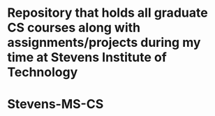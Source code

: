 # Repository that holds all graduate CS courses along with assignments/projects during my time at Stevens Institute of Technology
# Stevens-MS-CS
